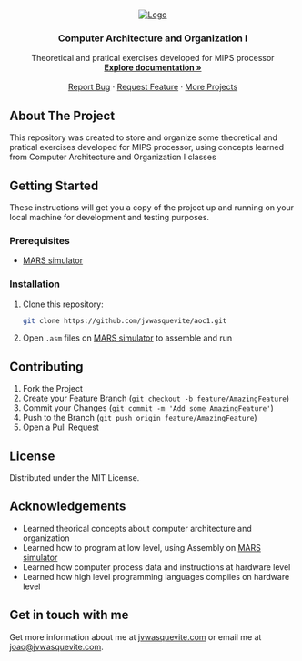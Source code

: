 <br />
<p align="center">
  <a href="https://github.com/jvwasquevite/aoc1">
    <img src="https://jvwasquevite.com/github/logo.png" alt="Logo">
  </a>

  <h3 align="center">Computer Architecture and Organization I</h3>

  <p align="center">
    Theoretical and pratical exercises developed for MIPS processor
    <br />
    <a href="https://jvwasquevite.notion.site/Arquitetura-e-Organiza-o-de-Computadores-I-5caf1eb5241c453a898a489e527ed932"><strong>Explore documentation »</strong></a>
    <br />
    <br />
    <a href="https://github.com/jvwasquevite/aoc1/issues">Report Bug</a>
    ·
    <a href="https://github.com/jvwasquevite/aoc1/issues">Request Feature</a>
    ·
    <a href="https://github.com/jvwasquevite?tab=repositories">More Projects</a>
  </p>
</p>

## About The Project

This repository was created to store and organize some theoretical and pratical exercises developed for MIPS processor, using concepts learned from Computer Architecture and Organization I classes

## Getting Started

These instructions will get you a copy of the project up and running on your local machine for development and testing purposes.

### Prerequisites

*  <a href="https://courses.missouristate.edu/KenVollmar/MARS/download.htm">MARS simulator</a>

### Installation

1. Clone this repository:
   ```sh
   git clone https://github.com/jvwasquevite/aoc1.git
   ```
2. Open `.asm` files on <a href="https://courses.missouristate.edu/KenVollmar/MARS/download.htm">MARS simulator</a> to assemble and run

## Contributing

1. Fork the Project
2. Create your Feature Branch (`git checkout -b feature/AmazingFeature`)
3. Commit your Changes (`git commit -m 'Add some AmazingFeature'`)
4. Push to the Branch (`git push origin feature/AmazingFeature`)
5. Open a Pull Request

## License

Distributed under the MIT License.

## Acknowledgements

* Learned theorical concepts about computer architecture and organization
* Learned how to program at low level, using Assembly on <a href="https://courses.missouristate.edu/KenVollmar/MARS/download.htm">MARS simulator</a>
* Learned how computer process data and instructions at hardware level
* Learned how high level programming languages compiles on hardware level

## Get in touch with me

Get more information about me at [jvwasquevite.com](https://jvwasquevite.com/) or email me at [joao@jvwasquevite.com](mailto:joao@jvwasquevite.com).

